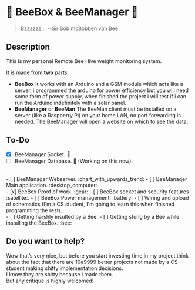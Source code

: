 # :bee: BeeBox & BeeManager :bee:

> Bzzzzzz...   --Sir Bob mcBobben van Bee

## Description

This is my personal Remote Bee Hive weight monitoring system. 

It is made from **two** parts:

- **BeeBox**
It works with an Arduino and a GSM module which acts like a server, i programmed the arduino for power efficiency but you will need some form of power supply, when finished the project i will test if i can run the Arduino indefinitely with a solar panel.
- **BeeManager** or **BeeMan**
The BeeMan client must be installed on a server (like a Raspberry Pi) on your home LAN, no port forwarding is needed.
The BeeManager will open a website on which to see the data.

## To-Do

- [x] BeeManager Socket. :satellite:
- [ ] BeeManager Database. :open_file_folder: (Working on this now).
<br />
- [ ] BeeManager Webserver. :chart_with_upwards_trend:
- [ ] BeeManager Main application. :desktop_computer:
<br />
- [x] BeeBox Proof of work. :gear:
- [ ] BeeBox socket and security features :satellite:.
- [ ] BeeBox Power management. :battery:
- [ ] Wiring and upload of schematics (I'm a CS student, I'm going to learn this when finished programming the rest).
<br />
- [ ] Getting harshly insulted by a Bee. 
- [ ] Getting stung by a Bee while installing the BeeBox. :bee:

## Do you want to help?

Wow that’s very nice, but before you start investing time in my project think about the fact that there are 10e9999 better projects not made by a CS student making shitty implementation decisions.\
I know they are shitty because i made them.\
But any critique is highly welcomed!
